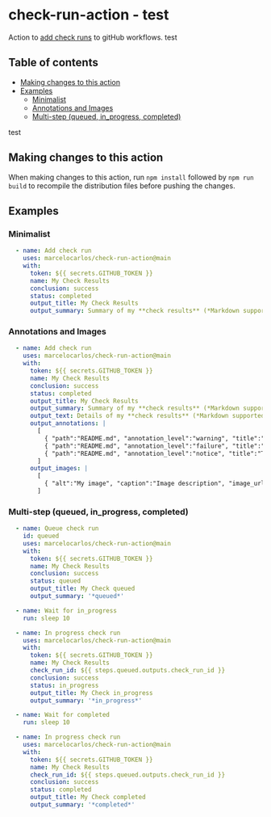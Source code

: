 # check-run-action - test

Action to [add check runs](https://docs.github.com/en/rest/checks/runs?apiVersion=2022-11-28#create-a-check-run) to gitHub workflows. test

## Table of contents

<!-- toc -->

- [Making changes to this action](#making-changes-to-this-action)
- [Examples](#examples)
  - [Minimalist](#minimalist)
  - [Annotations and Images](#annotations-and-images)
  - [Multi-step (queued, in_progress, completed)](#multi-step-queued-in_progress-completed)

<!-- tocstop -->
test
## Making changes to this action

When making changes to this action, run `npm install` followed by `npm run build` to recompile the distribution files before pushing the changes.

## Examples

### Minimalist

```yaml
  - name: Add check run
    uses: marcelocarlos/check-run-action@main
    with:
      token: ${{ secrets.GITHUB_TOKEN }}
      name: My Check Results
      conclusion: success
      status: completed
      output_title: My Check Results
      output_summary: Summary of my **check results** (*Markdown supported*)
```

### Annotations and Images

```yaml
  - name: Add check run
    uses: marcelocarlos/check-run-action@main
    with:
      token: ${{ secrets.GITHUB_TOKEN }}
      name: My Check Results
      conclusion: success
      status: completed
      output_title: My Check Results
      output_summary: Summary of my **check results** (*Markdown supported*)
      output_text: Details of my **check results** (*Markdown supported*)
      output_annotations: |
        [
          { "path":"README.md", "annotation_level":"warning", "title":"Title of my warning check", "message":"Message abc.", "start_line":1,"end_line":2 },
          { "path":"README.md", "annotation_level":"failure", "title":"Title of failure check", "message":"Message xyz.", "start_line":3,"end_line":5 },
          { "path":"README.md", "annotation_level":"notice", "title":"Title of notice check", "message":"Message notice test.", "start_line":8,"end_line":9, "raw_details":"Raw notice details here" }
        ]
      output_images: |
        [
          { "alt":"My image", "caption":"Image description", "image_url":"https://fastly.picsum.photos/id/43/200/200.jpg?hmac=gMoEYpdjrHoRnKoyIdtTknuqyCQDTC8exwLaKHpMv6E"}
        ]
```

### Multi-step (queued, in_progress, completed)

```yaml
  - name: Queue check run
    id: queued
    uses: marcelocarlos/check-run-action@main
    with:
      token: ${{ secrets.GITHUB_TOKEN }}
      name: My Check Results
      conclusion: success
      status: queued
      output_title: My Check queued
      output_summary: '*queued*'

  - name: Wait for in_progress
    run: sleep 10

  - name: In progress check run
    uses: marcelocarlos/check-run-action@main
    with:
      token: ${{ secrets.GITHUB_TOKEN }}
      name: My Check Results
      check_run_id: ${{ steps.queued.outputs.check_run_id }}
      conclusion: success
      status: in_progress
      output_title: My Check in_progress
      output_summary: '*in_progress*'

  - name: Wait for completed
    run: sleep 10

  - name: In progress check run
    uses: marcelocarlos/check-run-action@main
    with:
      token: ${{ secrets.GITHUB_TOKEN }}
      name: My Check Results
      check_run_id: ${{ steps.queued.outputs.check_run_id }}
      conclusion: success
      status: completed
      output_title: My Check completed
      output_summary: '*completed*'
```
